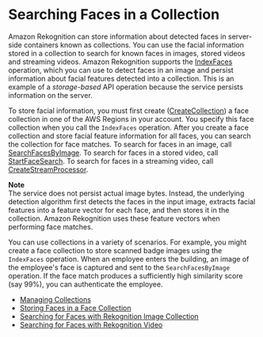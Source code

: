 # Searching Faces in a Collection<a name="collections"></a>

Amazon Rekognition can store information about detected faces in server\-side containers known as collections\. You can use the facial information stored in a collection to search for known faces in images, stored videos and streaming videos\. Amazon Rekognition supports the [IndexFaces](API_IndexFaces.md) operation, which you can use to detect faces in an image and persist information about facial features detected into a collection\. This is an example of a *storage\-based* API operation because the service persists information on the server\. 

To store facial information, you must first create \([CreateCollection](API_CreateCollection.md)\) a face collection in one of the AWS Regions in your account\. You specify this face collection when you call the `IndexFaces` operation\. After you create a face collection and store facial feature information for all faces, you can search the collection for face matches\. To search for faces in an image, call [SearchFacesByImage](API_SearchFacesByImage.md)\. To search for faces in a stored video, call [StartFaceSearch](API_StartFaceSearch.md)\. To search for faces in a streaming video, call [CreateStreamProcessor](API_CreateStreamProcessor.md)\.

**Note**  
The service does not persist actual image bytes\. Instead, the underlying detection algorithm first detects the faces in the input image, extracts facial features into a feature vector for each face, and then stores it in the collection\. Amazon Rekognition uses these feature vectors when performing face matches\.

You can use collections in a variety of scenarios\. For example, you might create a face collection to store scanned badge images using the `IndexFaces` operation\. When an employee enters the building, an image of the employee's face is captured and sent to the `SearchFacesByImage` operation\. If the face match produces a sufficiently high similarity score \(say 99%\), you can authenticate the employee\. 


+ [Managing Collections](managing-collections.md)
+ [Storing Faces in a Face Collection](collections-index-faces.md)
+ [Searching for Faces with Rekognition Image Collection](collections-search-faces.md)
+ [Searching for Faces with Rekognition Video](collections-search-person.md)